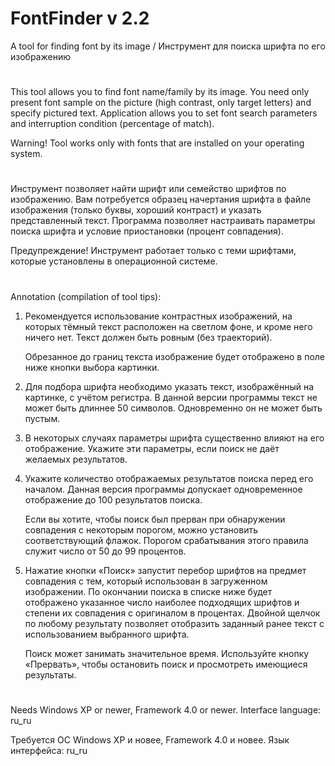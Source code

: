 # FontFinder v 2.2
A tool for finding font by its image / Инструмент для поиска шрифта по его изображению
#
This tool allows you to find font name/family by its image. You need only present font sample
on the picture (high contrast, only target letters) and specify pictured text. Application
allows you to set font search parameters and interruption condition (percentage of match).

Warning! Tool works only with fonts that are installed on your operating system.
#
Инструмент позволяет найти шрифт или семейство шрифтов по изображению. Вам потребуется образец
начертания шрифта в файле изображения (только буквы, хороший контраст) и указать представленный текст.
Программа позволяет настраивать параметры поиска шрифта и условие приостановки (процент совпадения).

Предупреждение! Инструмент работает только с теми шрифтами, которые установлены в операционной системе.
#

Annotation (compilation of tool tips):

1. Рекомендуется использование контрастных изображений, на которых тёмный текст расположен
   на светлом фоне, и кроме него ничего нет. Текст должен быть ровным (без траекторий).

   Обрезанное до границ текста изображение будет отображено в поле ниже кнопки выбора картинки.
   
2. Для подбора шрифта необходимо указать текст, изображённый на картинке, с учётом регистра.
   В данной версии программы текст не может быть длиннее 50 символов. Одновременно он не может быть пустым.
   
3. В некоторых случаях параметры шрифта существенно влияют на его отображение. 
   Укажите эти параметры, если поиск не даёт желаемых результатов.
   
4. Укажите количество отображаемых результатов поиска перед его началом. Данная
   версия программы допускает одновременное отображение до 100 результатов поиска.
	 
   Если вы хотите, чтобы поиск был прерван при обнаружении совпадения с некоторым порогом, можно установить
   соответствующий флажок. Порогом срабатывания этого правила служит число от 50 до 99 процентов.
				
5. Нажатие кнопки «Поиск» запустит перебор шрифтов на предмет совпадения с тем, который использован в загруженном
   изображении. По окончании поиска в списке ниже будет отображено указанное число наиболее подходящих шрифтов и
   степени их совпадения с оригиналом в процентах. Двойной щелчок по любому результату позволяет отобразить заданный
   ранее текст с использованием выбранного шрифта.

   Поиск может занимать значительное время. Используйте кнопку «Прервать», чтобы остановить поиск и просмотреть
   имеющиеся результаты.

#

Needs Windows XP or newer, Framework 4.0 or newer. Interface language: ru_ru

Требуется ОС Windows XP и новее, Framework 4.0 и новее. Язык интерфейса: ru_ru
